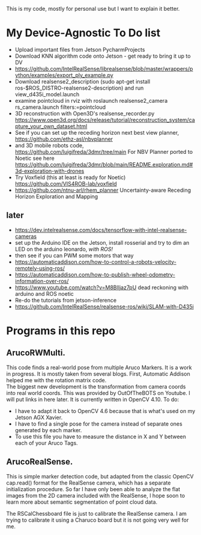 This is my code, mostly for personal use but I want to explain it better.
# My Device-Agnostic To Do list
- Upload important files from Jetson PycharmProjects
- Download KNN algorithm code onto Jetson - get ready to bring it up to DV
- https://github.com/IntelRealSense/librealsense/blob/master/wrappers/python/examples/export_ply_example.py
- Download realsense2_description (sudo apt-get install ros-$ROS_DISTRO-realsense2-description) and run view_d435i_model.launch
- examine pointcloud in rviz with roslaunch realsense2_camera rs_camera.launch filters:=pointcloud
- 3D reconstruction with Open3D's realsense_recorder.py https://www.open3d.org/docs/release/tutorial/reconstruction_system/capture_your_own_dataset.html
- See if you can set up the receding horizon next best view planner, https://github.com/ethz-asl/nbvplanner
- and 3D mobile robots code, https://github.com/luigifreda/3dmr/tree/main  For NBV Planner ported to Noetic see here https://github.com/luigifreda/3dmr/blob/main/README.exploration.md#3d-exploration-with-drones
- Try Voxfield (this at least is ready for Noetic) https://github.com/VIS4ROB-lab/voxfield
- https://github.com/ntnu-arl/rhem_planner Uncertainty-aware Receding Horizon Exploration and Mapping

## later
- https://dev.intelrealsense.com/docs/tensorflow-with-intel-realsense-cameras
- set up the Arduino IDE on the Jetson, install rosserial and try to dim an LED on the arduino leonardo, *with ROS!* 
- then see if you can PWM some motors that way
- https://automaticaddison.com/how-to-control-a-robots-velocity-remotely-using-ros/
- https://automaticaddison.com/how-to-publish-wheel-odometry-information-over-ros/
- https://www.youtube.com/watch?v=M8BlIjaz7pU dead reckoning with arduino and ROS noetic
- Re-do the tutorials from jetson-inference
- https://github.com/IntelRealSense/realsense-ros/wiki/SLAM-with-D435i

# Programs in this repo
## ArucoRWMulti.  
This code finds a real-world pose from multiple Aruco Markers.  It is a work in progress. It is mostly taken from several blogs.  First, Automatic Addison helped me with the rotation matrix code.  
The biggest new development is the transformation from camera coords into real world coords.  This was provided by OutOfTheBOTS on Youtube.  I will put links in here later.
It is currently written in OpenCV 4.10. 
To do: 
- I have to adapt it back to OpenCV 4.6 because that is what's used on my Jetson AGX Xavier.
- I have to find a single pose for the camera instead of separate ones generated by each marker.
- To use this file you have to measure the distance in X and Y between each of your Aruco Tags.

## ArucoRealSense.  
This is simple marker detection code, but adapted from the classic OpenCV cap.read() format for the RealSense camera, which has a separate initialization procedure.
So far I have only been able to analyze the flat images from the 2D camera included with the RealSense, 
I hope soon to learn more about semantic segmentation of point cloud data.

The RSCalChessboard file is just to calibrate the RealSense camera. I am trying to calibrate it using a Charuco board but it is not going very well for me.

